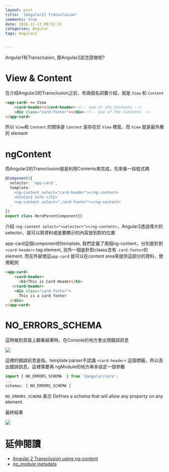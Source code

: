 ```yaml
---
layout: post
title: '[Angular2] Transclusion'
comments: true
date: 2016-11-13 09:52:31
categories: Angular
tags: Angular2


---
```


Angular1有Transclusion, 那Angular2該怎麼做呢?

<!-- more -->

# View & Content

在介紹Angular2的Transclusion之前，有兩個名詞要介紹，就是 `View` 和 `Content`

```html
<app-card> <= View    
    <card-header></card-header> <!-- one of the Contents -->
    <div class="card-footer"></div> <!-- one of the Contents -->
</app-card>
```

所以 `View`和 `Content` 的關係是 `Content` 是存在於 `View` 裡面，而 `View` 就是最外層的 element

# ngContent

而Angular2的Transclusion就是利用Contents來完成，先來看一段程式碼

```typescript
@Component({
  selector: 'app-card',
  template: `
    <ng-content select="card-header"></ng-content>
    <h2>Card Info </h2>    
    <ng-content select=".card-footer"></ng-content>
  `
})
export class HeroParentComponent{}
```

介紹 `<ng-content select="<selector>"></ng-content>`，Angular2透過偉大的selector，就可以將資料或是要顯示的內容放到對的位置

app-card這個component的template, 我們定義了兩個ng-content，分別是針對`<card-header>` tag element, 另外一個是針對claass含有` card-footer`的element. 而在外部使這`app-card` 就可以在content area來提供這部分的資料，使用範例

```html
<app-card>
    <card-header>
      <h1>This is Card Header</h1>
   </card-header>
    <div class="card-footer">
      This is a card footer
  </div>
</app-card>
```

#  NO_ERRORS_SCHEMA

這時候到頁面上觀看結果時，在Console的地方會出現錯誤訊息

![](https://farm6.staticflickr.com/5831/22770583938_e741cf1f0a_o.png)

這裡的錯誤訊息是指，template parser不認識 `<card-header>` 這個標籤，所以丟出錯誤訊息。這裡需要再 ngModule的地方再多設定一個參數

```typescript
import { NO_ERRORS_SCHEMA  } from '@angular/core';
...
schemas: [ NO_ERRORS_SCHEMA ]
```

`NO_ERRORS_SCHEMA` 表示 Defines a schema that will allow any property on any element.

最終結果

![](https://farm6.staticflickr.com/5651/25313550289_bd9a2cf181_o.png)



# 延伸閱讀

- [Angular 2 Transclusion using ng-content](https://scotch.io/tutorials/angular-2-transclusion-using-ng-content)
- [ng_module metadata](https://github.com/angular/angular/blob/1cf5f5fa38ea672a972313049c9de2db6024441d/modules/%40angular/core/src/metadata/ng_module.ts)
